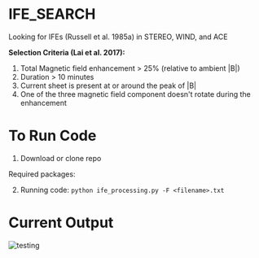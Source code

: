 # IFE_SEARCH

Looking for IFEs (Russell et al. 1985a) in STEREO, WIND, and ACE


__Selection Criteria (Lai et al. 2017):__
1. Total Magnetic field enhancement > 25% (relative to ambient |B|)
2. Duration > 10 minutes
3. Current sheet is present at or around the peak of |B|
4. One of the three magnetic field component doesn't rotate during the enhancement

# To Run Code
1. Download or clone repo

Required packages: 

2. Running code:
```python ife_processing.py -F <filename>.txt```

# Current Output
![testing](https://user-images.githubusercontent.com/22159116/35791050-b48c32d2-0a02-11e8-90f1-576f94e87de1.png)
